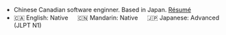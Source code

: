 - Chinese Canadian software enginner. Based in Japan. [Résumé](https://github.com/billfeng/resume)
- 🇨🇦 English: Native 　 🇨🇳 Mandarin: Native 　 🇯🇵 Japanese: Advanced (JLPT N1)
